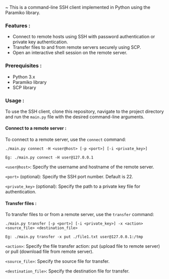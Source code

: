 ~ This is a command-line SSH client implemented in Python using the Paramiko library. 

### Features :

- Connect to remote hosts using SSH with password authentication or private key authentication.
- Transfer files to and from remote servers securely using SCP.
- Open an interactive shell session on the remote server. 

### Prerequisites :

- Python 3.x
- Paramiko library
- SCP library 

### Usage :

To use the SSH client, clone this repository, navigate to the project directory and run the `main.py` file with the desired command-line arguments.

#### Connect to a remote server :

To connect to a remote server, use the `connect` command:

```
./main.py connect -H <user@host> [-p <port>] [-i <private_key>] 

Eg: ./main.py connect -H user@127.0.0.1 
```

`<user@host>`: Specify the username and hostname of the remote server.

`<port>` (optional): Specify the SSH port number. Default is 22.

`<private_key>` (optional): Specify the path to a private key file for authentication.

#### Transfer files :

To transfer files to or from a remote server, use the `transfer` command:

```
./main.py transfer [-p <port>] [-i <private_key>] -x <action> <source_file> <destination_file> 

Eg: ./main.py transfer -x put ./file1.txt user@127.0.0.1:/tmp
```

`<action>`: Specify the file transfer action: put (upload file to remote server) or pull (download file from remote server).

`<source_file>`: Specify the source file for transfer.

`<destination_file>`: Specify the destination file for transfer. 

